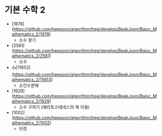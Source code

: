 기본 수학 2
==========================================================================================
* [1978] (https://github.com/heesoon/algorithm/tree/develop/BeakJoon/Baisc_Mathematics_2/1978)
  * 소수 찾기
* [2581] (https://github.com/heesoon/algorithm/tree/develop/BeakJoon/Baisc_Mathematics_2/2581)
  * 소수
* 👍[11653] (https://github.com/heesoon/algorithm/tree/develop/BeakJoon/Baisc_Mathematics_2/11653)
  * 소인수분해
* [1929] (https://github.com/heesoon/algorithm/tree/develop/BeakJoon/Baisc_Mathematics_2/1929)
  * 소수 구하기 (에라토스테네스의 체 이용)
* [1002] (https://github.com/heesoon/algorithm/tree/develop/BeakJoon/Baisc_Mathematics_2/1002)
  * 터럿